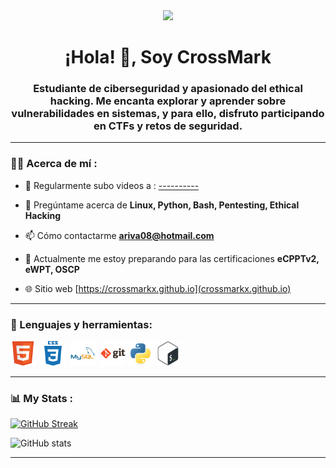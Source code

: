 <div id="header" align="center">
  <img src="https://media.giphy.com/media/QHE5gWI0QjqF2/giphy.gif" width="200" />
  <h1 align="center">¡Hola! 👋, Soy CrossMark</h1>
    <h3 align="center">
      Estudiante de ciberseguridad y apasionado del ethical hacking. Me encanta explorar y aprender sobre vulnerabilidades en sistemas, y para ello, disfruto participando       en CTFs y retos de seguridad. 
  </h3>
  </div>
  
---

### 👨‍💻 Acerca de mí :

- 📝 Regularmente subo videos a : [----------](---------------)

- 💬 Pregúntame acerca de **Linux, Python, Bash, Pentesting, Ethical Hacking**

- 📫 Cómo contactarme **ariva08@hotmail.com**

- 🌱 Actualmente me estoy preparando para las certificaciones **eCPPTv2, eWPT, OSCP**

- 🌐 Sitio web [https://crossmarkx.github.io](crossmarkx.github.io)

------

<div align="left">
    <h3>🔨 Lenguajes y herramientas:</h3>
    <div>
        <img src="https://github.com/devicons/devicon/blob/master/icons/html5/html5-original.svg" title="HTML5" alt="HTML" width="40" height="40"/>&nbsp;
        <img src="https://github.com/devicons/devicon/blob/master/icons/css3/css3-plain-wordmark.svg"  title="CSS3" alt="CSS" width="40" height="40"/>&nbsp;
        <img src="https://github.com/devicons/devicon/blob/master/icons/mysql/mysql-original-wordmark.svg" title="MySQL"  alt="MySQL" width="40" height="40"/>&nbsp;
        <img src="https://github.com/devicons/devicon/blob/master/icons/git/git-original-wordmark.svg" title="Git" **alt="Git" width="40" height="40"/>
        <img src="https://github.com/devicons/devicon/blob/master/icons/python/python-original.svg" title="Git" **alt="Git" width="40" height="40"/>
        <img src="https://github.com/devicons/devicon/blob/master/icons/bash/bash-original.svg" title="Git" **alt="Git" width="40" height="40"/>
      </div>
</div>

---

### 📊 My Stats :

[![GitHub Streak](http://github-readme-streak-stats.herokuapp.com?user=CrossMarkX&theme=onedark)](https://git.io/streak-stats)

![GitHub stats](https://github-readme-stats.vercel.app/api?username=CrossMarkX&show_icons=true&theme=radical)

---
</center>
